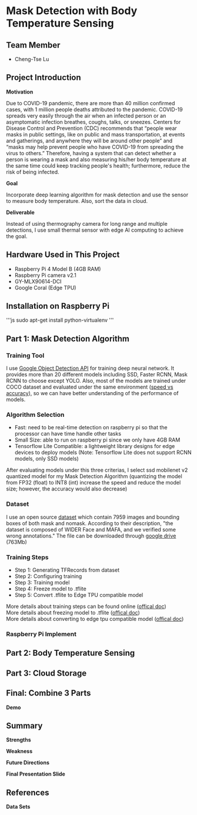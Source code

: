 # Mask Detection with Body Temperature Sensing

## Team Member
* Cheng-Tse Lu

## Project Introduction
**Motivation**  

Due to COVID-19 pandemic, there are more than 40 million confirmed cases, with 1 million people deaths attributed to the pandemic. COVID-19 spreads very easily through the air when an infected person or an asymptomatic infection breathes, coughs, talks, or sneezes. Centers for Disease Control and Prevention (CDC) recommends that “people wear masks in public settings, like on public and mass transportation, at events and gatherings, and anywhere they will be around other people” and “masks may help prevent people who have COVID-19 from spreading the virus to others.” Therefore, having a system that can detect whether a person is wearing a mask and also measuring his/her body temperature at the same time could keep tracking people's health; furthermore, reduce the risk of being infected.

**Goal**  

Incorporate deep learning algorithm for mask detection and use the sensor to measure body temperature. Also, sort the data in cloud.

**Deliverable**  

Instead of using thermography camera for long range and multiple detections, I use small thermal sensor with edge AI computing to achieve the goal.

## Hardware Used in This Project
* Raspberry Pi 4 Model B (4GB RAM)
* Raspberry Pi camera v2.1
* GY-MLX90614-DCI
* Google Coral (Edge TPU)

## Installation on Raspberry Pi
'''js
sudo apt-get install python-virtualenv
'''


## Part 1: Mask Detection Algorithm

### Training Tool
I use [Google Object Detection API](https://github.com/tensorflow/models) for training deep neural network. It provides more than 20 different models including SSD, Faster RCNN, Mask RCNN to choose except YOLO. Also, most of the models are trained under COCO dataset and evaluated under the same environment ([speed vs accuracy](https://github.com/tensorflow/models/blob/master/research/object_detection/g3doc/tf1_detection_zoo.md)), so we can have better understanding of the performance of models.


### Algorithm Selection
* Fast: need to be real-time detection on raspberry pi so that the processor can have time handle other tasks
* Small Size: able to run on raspberry pi since we only have 4GB RAM
* Tensorflow Lite Compatible: a lightweight library designs for edge devices to deploy models (Note: Tensorflow Lite does not support RCNN models, only SSD models) 
  
After evaluating models under this three criterias, I select ssd mobilenet v2 quantized model for my Mask Detection Algorithm (quantizing the model from FP32 (float) to INT8 (int) increase the speed and reduce the model size; however, the accuracy would also decrease)

### Dataset
I use an open source [dataset](https://github.com/AIZOOTech/FaceMaskDetection) which contain 7959 images and bounding boxes of both mask and nomask. According to their description, "the dataset is composed of WIDER Face and MAFA, and we verified some wrong annotations." The file can be downloaded through [google drive](https://drive.google.com/file/d/1QspxOJMDf_rAWVV7AU_Nc0rjo1_EPEDW/view) (763Mb)

### Training Steps 
* Step 1: Generating TFRecords from dataset
* Step 2: Configuring training
* Step 3: Training model
* Step 4: Freeze model to .tflite
* Step 5: Convert .tflite to Edge TPU compatible model
  
More details about training steps can be found online ([offical doc](https://towardsdatascience.com/creating-your-own-object-detector-ad69dda69c85))  
More details about freezing model to .tflite ([offical doc](https://github.com/tensorflow/models/blob/master/research/object_detection/g3doc/running_on_mobile_tensorflowlite.md))  
More details about converting to edge tpu compatible model ([offical doc](https://coral.ai/docs/edgetpu/compiler/#system-requirements))

### Raspberry Pi Implement


## Part 2: Body Temperature Sensing

## Part 3: Cloud Storage

## Final: Combine 3 Parts
**Demo**

## Summary
**Strengths**

**Weakness**

**Future Directions**

**Final Presentation Slide**

## References
**Data Sets**
